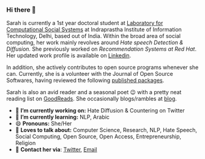 ### Hi there 👋

Sarah is currently a 1st year doctoral student at [Laboratory for Computational Social Systems](http://lcs2.iiitd.edu.in/) at  Indraprastha Institute of Information Technology, Delhi, based out of India. Within the broad area of social computing, her work mainly revolves around *Hate speech Detection & Diffusion.* She previously worked on *Recommendation Systems at Red Hat*. Her updated work profile is available on [Linkedin](https://www.linkedin.com/in/sarahmasud/).

In addition, she actively contributes to open source programs whenever she can. Currently, she is a volunteer with the Journal of Open Source Softwares, having reviewed the following [published packages](https://joss.theoj.org/papers/reviewed_by/@sara-02).

Sarah is also an avid reader and a seasonal poet :wink: with a pretty neat reading list on [GoodReads](https://www.goodreads.com/_themessier). She occasionally blogs/rambles at [blog](https://themessier.wordpress.com/).

- 🔭 **I’m currently working on:** Hate Diffusion & Countering on Twitter
- 🌱 **I’m currently learning:** NLP, Arabic
- 😄 **Pronouns:** She/Her
- :speech_balloon: **Loves to talk about:** Computer Science, Research, NLP, Hate Speech, Social Computing, Open Source, Open Access, Entrepreneurship, Religion
- :handshake: **Contact her via**: [Twitter](https://twitter.com/_themessier), [Email](sarahmasud02@gmail.com)
